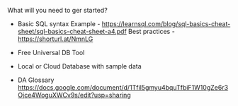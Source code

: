 What will you need to ger started?

- Basic SQL syntax
Example - https://learnsql.com/blog/sql-basics-cheat-sheet/sql-basics-cheat-sheet-a4.pdf
Best practices - https://shorturl.at/NmnLG

- Free Universal DB Tool

- Local or Cloud Database with sample data

- DA Glossary
https://docs.google.com/document/d/1Tfil5gmyu4bquTfbiF1W10gZe6r3Ojce4WoguXWCv9s/edit?usp=sharing

